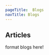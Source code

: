 ```yaml
---
pageTitle:  Blogs
navTitle: Blogs
---
```


## Articles

<!-- {% include "components/addPost.html" %}   -->

<div class="blogData">format blogs here!</div>


<script src="/js/blogs.js"></script>